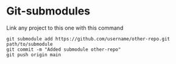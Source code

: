 # Git-submodules

Link any project to this one with this command 

```
git submodule add https://github.com/username/other-repo.git path/to/submodule
git commit -m "Added submodule other-repo"
git push origin main
```